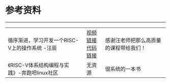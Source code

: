 # 参考资料

------

<table>
  <tr>
    <td>循序渐进，学习开发一个RISC-V上的操作系统 -汪辰</td>
      <td><a href="https://www.bilibili.com/video/BV1Q5411w7z5/?spm_id_from=333.999.0.0&vd_source=53f732274c777d5a1811d5760743f4ff" >视频链接</a>
          <br>
          <a href="https://github.com/plctlab/riscv-operating-system-mooc" >代码链接</a>
    </td>
    <td>感谢汪老师把那么高质量的课程带给我们！</td>
  </tr>
    <tr>
        <td>《RISC-V体系结构编程与实践》-奔跑吧linux社区</td>
        <td>无资源</td>
        <td>很系统的一本书</td>
    </tr>
</table>



